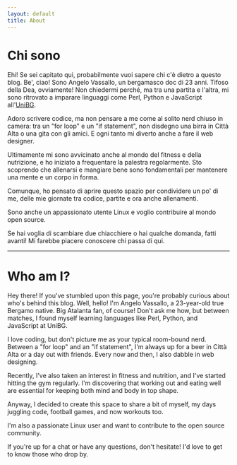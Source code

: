 ```yaml
---
layout: default
title: About
---
```


# Chi sono

Ehi! Se sei capitato qui, probabilmente vuoi sapere chi c'è dietro a questo blog. Be', ciao! Sono Angelo Vassallo, un bergamasco doc di 23 anni. Tifoso della Dea, ovviamente! Non chiedermi perché, ma tra una partita e l'altra, mi sono ritrovato a imparare linguaggi come Perl, Python e JavaScript all'[UniBG](/).

Adoro scrivere codice, ma non pensare a me come al solito nerd chiuso in camera: tra un "for loop" e un "if statement", non disdegno una birra in Città Alta o una gita con gli amici. E ogni tanto mi diverto anche a fare il web designer.

Ultimamente mi sono avvicinato anche al mondo del fitness e della nutrizione, e ho iniziato a frequentare la palestra regolarmente. Sto scoprendo che allenarsi e mangiare bene sono fondamentali per mantenere una mente e un corpo in forma.

Comunque, ho pensato di aprire questo spazio per condividere un po' di me, delle mie giornate tra codice, partite e ora anche allenamenti.

Sono anche un appassionato utente Linux e voglio contribuire al mondo open source.

Se hai voglia di scambiare due chiacchiere o hai qualche domanda, fatti avanti! Mi farebbe piacere conoscere chi passa di qui.

------------------------------------------------

# Who am I?

Hey there! If you've stumbled upon this page, you're probably curious about who's behind this blog. Well, hello! I'm Angelo Vassallo, a 23-year-old true Bergamo native. Big Atalanta fan, of course! Don't ask me how, but between matches, I found myself learning languages like Perl, Python, and JavaScript at UniBG.

I love coding, but don't picture me as your typical room-bound nerd. Between a "for loop" and an "if statement", I'm always up for a beer in Città Alta or a day out with friends. Every now and then, I also dabble in web designing.

Recently, I've also taken an interest in fitness and nutrition, and I've started hitting the gym regularly. I'm discovering that working out and eating well are essential for keeping both mind and body in top shape.

Anyway, I decided to create this space to share a bit of myself, my days juggling code, football games, and now workouts too.

I'm also a passionate Linux user and want to contribute to the open source community.

If you're up for a chat or have any questions, don't hesitate! I'd love to get to know those who drop by.
